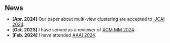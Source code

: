 <h1 id="news"></h1>

<h2 style="margin: 60px 0px 10px;">News</h2>

<ul>
<li><strong>[Apr. 2024]</strong> Our paper about multi-view clustering</a> are accepted to <a href="https://ijcai24.org/">IJCAI 2024</a>.</li>
<li><strong>[Oct. 2023]</strong> I have served as a reviewer of <a href="https://2024.acmmm.org/">ACM MM 2024</a>.</li>
<li><strong>[Feb. 2024]</strong> I have attended <a href="https://aaai.org/">AAAI 2024</a>.</li>
</div>

</ul>


